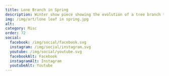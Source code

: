 ```yaml
---
title: Lone Branch in Spring
description: Winter show piece showing the evolution of a tree branch through the seasons
img: /img/art/lone leaf in spring.jpg
alt: 
category: Misc
order: 72
social:
  facebook: /img/social/facebook.svg
  instagram: /img/social/instagram.svg
  youtube: /img/social/youtube.svg
  facebookAlt: Facebook
  instagramAlt: Instagram
  youtubeAlt: Youtube
---
```

